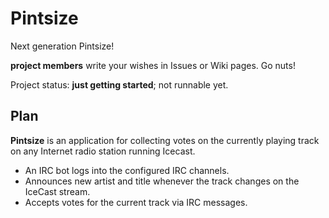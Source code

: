 # Pintsize

Next generation Pintsize!

**project members** write your wishes in Issues or Wiki pages. Go nuts!

Project status: **just getting started**; not runnable yet.

## Plan

**Pintsize** is an application for collecting votes on the currently playing track on any Internet radio station running Icecast.

* An IRC bot logs into the configured IRC channels.
* Announces new artist and title whenever the track changes on the IceCast stream.
* Accepts votes for the current track via IRC messages.
